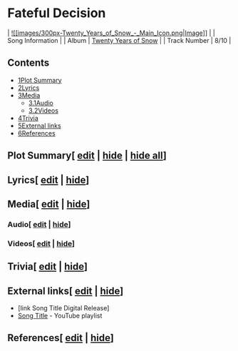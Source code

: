 # Fateful Decision

| [![[images/300px-Twenty_Years_of_Snow_-_Main_Icon.png|Image]]](/wiki/File:Twenty_Years_of_Snow_-_Main_Icon.png) |
| Song Information |
| Album | [Twenty Years of Snow](/wiki/Twenty_Years_of_Snow "Twenty Years of Snow") |
| Track Number | 8/10 |

## Contents

- [1Plot Summary](#Plot_Summary)
- [2Lyrics](#Lyrics)
- [3Media](#Media)
  - [3.1Audio](#Audio)
  - [3.2Videos](#Videos)
- [4Trivia](#Trivia)
- [5External links](#External_links)
- [6References](#References)

## Plot Summary\[ [edit](/wiki/Fateful_Decision?action=edit&section=1 "Edit section: Plot Summary") \| [hide](/wiki/Fateful_Decision "Expand or collapse this section") \| [hide all](/wiki/Fateful_Decision "Expand or collapse all sections on this page")\]

## Lyrics\[ [edit](/wiki/Fateful_Decision?action=edit&section=2 "Edit section: Lyrics") \| [hide](/wiki/Fateful_Decision "Expand or collapse this section")\]

## Media\[ [edit](/wiki/Fateful_Decision?action=edit&section=3 "Edit section: Media") \| [hide](/wiki/Fateful_Decision "Expand or collapse this section")\]

### Audio\[ [edit](/wiki/Fateful_Decision?action=edit&section=4 "Edit section: Audio") \| [hide](/wiki/Fateful_Decision "Expand or collapse this section")\]

### Videos\[ [edit](/wiki/Fateful_Decision?action=edit&section=5 "Edit section: Videos") \| [hide](/wiki/Fateful_Decision "Expand or collapse this section")\]

## Trivia\[ [edit](/wiki/Fateful_Decision?action=edit&section=6 "Edit section: Trivia") \| [hide](/wiki/Fateful_Decision "Expand or collapse this section")\]

## External links\[ [edit](/wiki/Fateful_Decision?action=edit&section=7 "Edit section: External links") \| [hide](/wiki/Fateful_Decision "Expand or collapse this section")\]

- \[link Song Title Digital Release\]
- [Song Title](https://www.youtube.com/playlist?list=playlistId) \- YouTube playlist

## References\[ [edit](/wiki/Fateful_Decision?action=edit&section=8 "Edit section: References") \| [hide](/wiki/Fateful_Decision "Expand or collapse this section")\]